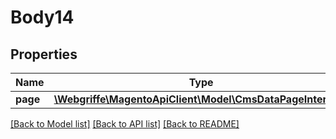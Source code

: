 # Body14

## Properties
Name | Type | Description | Notes
------------ | ------------- | ------------- | -------------
**page** | [**\Webgriffe\MagentoApiClient\Model\CmsDataPageInterface**](CmsDataPageInterface.md) |  | 

[[Back to Model list]](../README.md#documentation-for-models) [[Back to API list]](../README.md#documentation-for-api-endpoints) [[Back to README]](../README.md)


